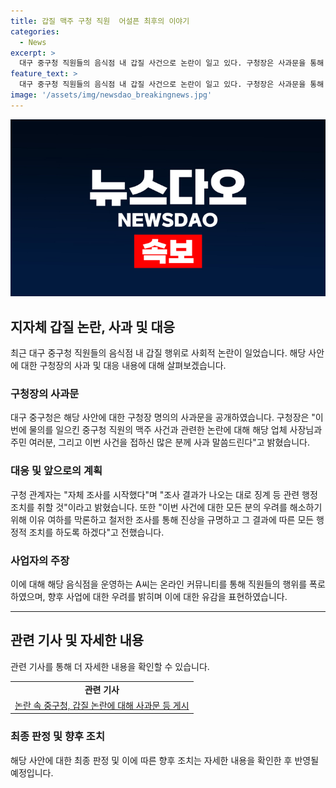 ```yaml
---
title: 갑질 맥주 구청 직원  어설픈 최후의 이야기
categories:
  - News
excerpt: >
  대구 중구청 직원들의 음식점 내 갑질 사건으로 논란이 일고 있다. 구청장은 사과문을 통해 사건에 대한 사과를 표명했으며, 철저한 조사를 통해 진상을 규명하고 적절한 행정적 조치를 취할 것이라고 밝혔다. 지난 13일, 치킨집을 운영하는 A씨가 중구청 직원들에 대한 갑질을 폭로하는 글을 온라인에 게재했으며, 직원들이 맥주를 바닥에 일부러 쏟고 폭언한 것으로 주장했다. A씨는 직원들의 행동으로 인해 속상하고 무서워하며, 신혼부부인 저희에게 한 줄기 희망조차 안 보인다고 탄식했다.
feature_text: >
  대구 중구청 직원들의 음식점 내 갑질 사건으로 논란이 일고 있다. 구청장은 사과문을 통해 사건에 대한 사과를 표명했으며, 철저한 조사를 통해 진상을 규명하고 적절한 행정적 조치를 취할 것이라고 밝혔다. 지난 13일, 치킨집을 운영하는 A씨가 중구청 직원들에 대한 갑질을 폭로하는 글을 온라인에 게재했으며, 직원들이 맥주를 바닥에 일부러 쏟고 폭언한 것으로 주장했다. A씨는 직원들의 행동으로 인해 속상하고 무서워하며, 신혼부부인 저희에게 한 줄기 희망조차 안 보인다고 탄식했다.
image: '/assets/img/newsdao_breakingnews.jpg'
---
```


<p><img src="/assets/img/newsdao_breakingnews.jpg" alt="firstkoreanews 속보" /></p>

<h2 data-ke-size="size26">지자체 갑질 논란, 사과 및 대응</h2>

<p data-ke-size="size16">최근 대구 중구청 직원들의 음식점 내 갑질 행위로 사회적 논란이 일었습니다. 해당 사안에 대한 구청장의 사과 및 대응 내용에 대해 살펴보겠습니다.</p>

<h3>구청장의 사과문</h3>

<p data-ke-size="size16">대구 중구청은 해당 사안에 대한 구청장 명의의 사과문을 공개하였습니다. 구청장은 "이번에 물의를 일으킨 중구청 직원의 맥주 사건과 관련한 논란에 대해 해당 업체 사장님과 주민 여러분, 그리고 이번 사건을 접하신 많은 분께 사과 말씀드린다"고 밝혔습니다.</p>

<h3>대응 및 앞으로의 계획</h3>

<p data-ke-size="size16">구청 관계자는 "자체 조사를 시작했다"며 "조사 결과가 나오는 대로 징계 등 관련 행정조치를 취할 것"이라고 밝혔습니다. 또한 "이번 사건에 대한 모든 분의 우려를 해소하기 위해 이유 여하를 막론하고 철저한 조사를 통해 진상을 규명하고 그 결과에 따른 모든 행정적 조치를 하도록 하겠다"고 전했습니다.</p>

<h3>사업자의 주장</h3>

<p data-ke-size="size16">이에 대해 해당 음식점을 운영하는 A씨는 온라인 커뮤니티를 통해 직원들의 행위를 폭로하였으며, 향후 사업에 대한 우려를 밝히며 이에 대한 유감을 표현하였습니다.</p>

<hr>

<h2 data-ke-size="size26">관련 기사 및 자세한 내용</h2>

<p data-ke-size="size16">관련 기사를 통해 더 자세한 내용을 확인할 수 있습니다.</p>

<table>
  <tr>
    <td style="text-align: center; height: 17px;"><b>관련 기사</b></td>
  </tr>
  <tr>
    <td style="text-align: center; height: 17px;"><a href="https://www.example.com">논란 속 중구청, 갑질 논란에 대해 사과문 등 게시</a></td>
  </tr>
</table>

<h3>최종 판정 및 향후 조치</h3>

<p data-ke-size="size16">해당 사안에 대한 최종 판정 및 이에 따른 향후 조치는 자세한 내용을 확인한 후 반영될 예정입니다.</p>

